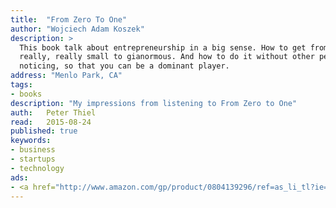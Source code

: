 ```yaml
---
title:	"From Zero To One"
author: "Wojciech Adam Koszek"
description: >
  This book talk about entrepreneurship in a big sense. How to get from
  really, really small to gianormous. And how to do it without other people
  noticing, so that you can be a dominant player.
address: "Menlo Park, CA"
tags:
- books
description: "My impressions from listening to From Zero to One"
auth:	Peter Thiel
read:	2015-08-24
published: true
keywords:
- business
- startups
- technology
ads:
- <a href="http://www.amazon.com/gp/product/0804139296/ref=as_li_tl?ie=UTF8&camp=1789&creative=390957&creativeASIN=0804139296&linkCode=as2&tag=wkoszek08-20&linkId=BT3CVYUSJWXENDLV"><img border="0" src="http://ws-na.amazon-adsystem.com/widgets/q?_encoding=UTF8&ASIN=0804139296&Format=_SL160_&ID=AsinImage&MarketPlace=US&ServiceVersion=20070822&WS=1&tag=wkoszek08-20" ></a><img src="http://ir-na.amazon-adsystem.com/e/ir?t=wkoszek08-20&l=as2&o=1&a=0804139296" width="1" height="1" border="0" alt="" style="border:none !important; margin:0px !important;" />
---
```


